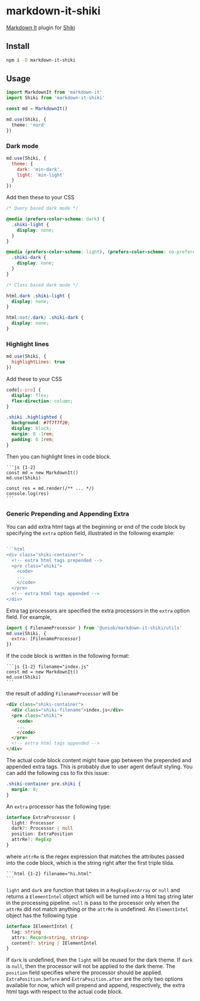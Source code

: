 # markdown-it-shiki

[Markdown It](https://markdown-it.github.io/) plugin for [Shiki](https://github.com/shikijs/shiki)

## Install 

```bash
npm i -D markdown-it-shiki
```

## Usage

```ts
import MarkdownIt from 'markdown-it'
import Shiki from 'markdown-it-shiki'

const md = MarkdownIt()

md.use(Shiki, {
  theme: 'nord'
})
```

### Dark mode

```js
md.use(Shiki, {
  theme: {
    dark: 'min-dark',
    light: 'min-light'
  }
})
```

Add then these to your CSS


```css
/* Query based dark mode */

@media (prefers-color-scheme: dark) {
  .shiki-light {
    display: none;
  }
}

@media (prefers-color-scheme: light), (prefers-color-scheme: no-preference) {
  .shiki-dark {
    display: none;
  }
}

```

```css
/* Class based dark mode */

html.dark .shiki-light {
  display: none;
}

html:not(.dark) .shiki-dark {
  display: none;
}
```

### Highlight lines

```js
md.use(Shiki, {
  highlightLines: true
})
```

Add these to your CSS

```css
code[v-pre] { 
  display: flex;
  flex-direction: column;
}

.shiki .highlighted {
  background: #7f7f7f20;
  display: block;
  margin: 0 -1rem;
  padding: 0 1rem;
}
```

Then you can highlight lines in code block.

~~~
```js {1-2}
const md = new MarkdownIt()
md.use(Shiki)

const res = md.render(/** ... */)
console.log(res)
```
~~~

### Generic Prepending and Appending Extra

You can add extra html tags at the beginning or end of the code block by specifying the `extra` option field, illustrated in the following example:

```js

```html
<div class="shiki-container">
  <!-- extra html tags prepended -->
  <pre class="shiki">
    <code>
    ...
    </code>
  </pre>
  <!-- extra html tags appended -->
</div>
```

Extra tag processors are specified the extra processors in the `extra` option field. For example, 

```js
import { FilenameProcessor } from '@uniob/markdown-it-shiki/utils'
md.use(Shiki, {
  extra: [FilenameProcessor]
})
```

If the code block is written in the following format: 

~~~
```js {1-2} filename="index.js"
const md = new MarkdownIt()
md.use(Shiki)
```
~~~

the result of adding `FilenameProcessor` will be 

```html
<div class="shiki-container">
  <div class="shiki-filename">index.js</div>
  <pre class="shiki">
    <code>
    ...
    </code>
  </pre>
  <!-- extra html tags appended -->
</div>
```

The actual code block content might have gap between the prepended and appended extra tags. This is probably due to user agent default styling. You can add the following css to fix this issue:

```css
.shiki-container pre.shiki {
  margin: 0;
}
```

An `extra` processor has the following type:

```typescript
interface ExtraProcessor {
  light: Processor
  dark?: Processor | null
  position: ExtraPosition
  attrRe?: RegExp
}
```

where `attrRe` is the regex expression that matches the attributes passed into the code block, which is the string right after the first triple tilda. 

~~~
```html {1-2} filename="hi.html"
```
~~~

`light` and `dark` are function that takes in a `RegExpExecArray` or `null` and returns a `ElementIntel` object which will be turned into a html tag string later in the processing pipeline. `null` is pass to the processor only when the `attrRe` did not match anything or the `attrRe` is undefined. An `ElementIntel` object has the following type 

```typescript
interface IElementIntel {
  tag: string
  attrs: Record<string, string>
  content?: string | IElementIntel
}
```

If `dark` is undefined, then the `light` will be reused for the dark theme. If `dark` is `null`, then the processor will not be applied to the dark theme. The `position` field specifies where the processor should be applied. `ExtraPosition.before` and `ExtraPosition.after` are the only two options available for now, which will prepend and append, respectively, the extra html tags with respect to the actual code block. 

